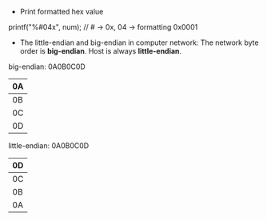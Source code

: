 + Print formatted hex value

printf("%#04x", num); // # -> 0x, 04 -> formatting 0x0001

+ The little-endian and big-endian in computer network: The network byte order is **big-endian**. Host is always **little-endian**.

big-endian: 0A0B0C0D

|0A|
|--|
|0B|
|0C|
|0D|


little-endian: 0A0B0C0D

|0D|
|--|
|0C|
|0B|
|0A|